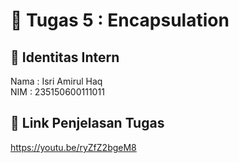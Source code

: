 # 📁 Tugas 5 : Encapsulation

## 👤 Identitas Intern
Nama : Isri Amirul Haq          
NIM  : 235150600111011

## 🔗 Link Penjelasan Tugas
https://youtu.be/ryZfZ2bgeM8
